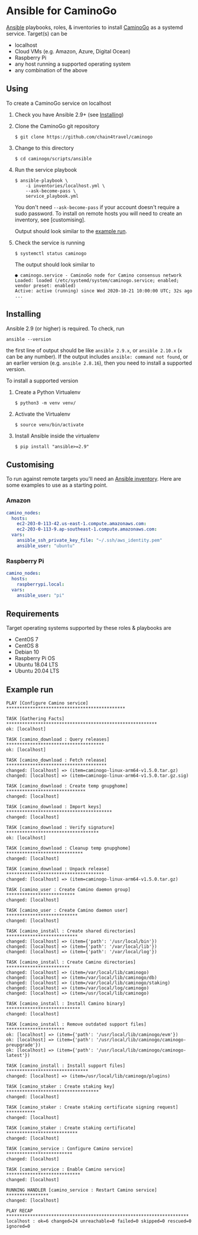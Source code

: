 # Ansible for CaminoGo

[Ansible](https://ansible.com) playbooks, roles, & inventories to install
[CaminoGo](https://github.com/chain4travel/caminogo) as a systemd service.
Target(s) can be

- localhost
- Cloud VMs (e.g. Amazon, Azure, Digital Ocean)
- Raspberry Pi
- any host running a supported operating system
- any combination of the above


## Using

To create a CaminoGo service on localhost

1. Check you have Ansible 2.9+ (see [Installing](#installing))
2. Clone the CaminoGo git repository
    ```
    $ git clone https://github.com/chain4travel/caminogo
    ```

3. Change to this directory
    ```
    $ cd caminogo/scripts/ansible
    ```

4. Run the service playbook
    ```
    $ ansible-playbook \
        -i inventories/localhost.yml \
        --ask-become-pass \
        service_playbook.yml
    ```

   You don't need `--ask-become-pass` if your account doesn't require a sudo
   password. To install on remote hosts you will need to create an inventory,
   see [customising].

   Output should look similar to the [example run](#example-run).

5. Check the service is running
    ```
    $ systemctl status caminogo
    ```

    The output should look similar to
    ```
    ● caminogo.service - CaminoGo node for Camino consensus network
    Loaded: loaded (/etc/systemd/system/caminogo.service; enabled; vendor preset: enabled)
    Active: active (running) since Wed 2020-10-21 10:00:00 UTC; 32s ago
    ...
    ```


## Installing

Ansible 2.9 (or higher) is required. To check, run

```
ansible --version
```

the first line of output should be like `ansible 2.9.x`, or `ansible 2.10.x`
(`x` can be any number). If the output includes `ansible: command not found`,
or an earlier version (e.g. `ansible 2.8.16`), then you need to install a
supported version.

To install a supported version

1. Create a Python Virtualenv
    ```
    $ python3 -m venv venv/
    ```

2. Activate the Virtualenv
    ```
    $ source venv/bin/activate
    ```

4. Install Ansible inside the virtualenv
    ```
    $ pip install "ansible>=2.9"
    ```


## Customising

To run against remote targets you'll need an [Ansible inventory](https://docs.ansible.com/ansible/latest/user_guide/intro_inventory.html#inventory-basics-formats-hosts-and-groups).
Here are some examples to use as a starting point.

### Amazon

```yaml
camino_nodes:
  hosts:
    ec2-203-0-113-42.us-east-1.compute.amazonaws.com:
    ec2-203-0-113-9.ap-southeast-1.compute.amazonaws.com:
  vars:
    ansible_ssh_private_key_file: "~/.ssh/aws_identity.pem"
    ansible_user: "ubuntu"
```

### Raspberry Pi

```yaml
camino_nodes:
  hosts:
    raspberrypi.local:
  vars:
    ansible_user: "pi"
```

## Requirements

Target operating systems supported by these roles & playbooks are

- CentOS 7
- CentOS 8
- Debian 10
- Raspberry Pi OS
- Ubuntu 18.04 LTS
- Ubuntu 20.04 LTS


## Example run

```
PLAY [Configure Camino service] *********************************************

TASK [Gathering Facts] *********************************************************
ok: [localhost]

TASK [camino_download : Query releases] *************************************
ok: [localhost]

TASK [camino_download : Fetch release] **************************************
changed: [localhost] => (item=caminogo-linux-arm64-v1.5.0.tar.gz)
changed: [localhost] => (item=caminogo-linux-arm64-v1.5.0.tar.gz.sig)

TASK [camino_download : Create temp gnupghome] ******************************
changed: [localhost]

TASK [camino_download : Import keys] ****************************************
changed: [localhost]

TASK [camino_download : Verify signature] ***********************************
ok: [localhost]

TASK [camino_download : Cleanup temp gnupghome] *****************************
changed: [localhost]

TASK [camino_download : Unpack release] *************************************
changed: [localhost] => (item=caminogo-linux-arm64-v1.5.0.tar.gz)

TASK [camino_user : Create Camino daemon group] **************************
changed: [localhost]

TASK [camino_user : Create Camino daemon user] ***************************
changed: [localhost]

TASK [camino_install : Create shared directories] ***************************
changed: [localhost] => (item={'path': '/usr/local/bin'})
changed: [localhost] => (item={'path': '/var/local/lib'})
changed: [localhost] => (item={'path': '/var/local/log'})

TASK [camino_install : Create Camino directories] ************************
changed: [localhost] => (item=/var/local/lib/caminogo)
changed: [localhost] => (item=/var/local/lib/caminogo/db)
changed: [localhost] => (item=/var/local/lib/caminogo/staking)
changed: [localhost] => (item=/var/local/log/caminogo)
changed: [localhost] => (item=/usr/local/lib/caminogo)

TASK [camino_install : Install Camino binary] ****************************
changed: [localhost]

TASK [camino_install : Remove outdated support files] **********************
ok: [localhost] => (item={'path': '/usr/local/lib/caminogo/evm'})
ok: [localhost] => (item={'path': '/usr/local/lib/caminogo/caminogo-preupgrade'})
ok: [localhost] => (item={'path': '/usr/local/lib/caminogo/caminogo-latest'})

TASK [camino_install : Install support files] *******************************
changed: [localhost] => (item=/usr/local/lib/caminogo/plugins)

TASK [camino_staker : Create staking key] ***********************************
changed: [localhost]

TASK [camino_staker : Create staking certificate signing request] ***********
changed: [localhost]

TASK [camino_staker : Create staking certificate] ***************************
changed: [localhost]

TASK [camino_service : Configure Camino service] *************************
changed: [localhost]

TASK [camino_service : Enable Camino service] ****************************
changed: [localhost]

RUNNING HANDLER [camino_service : Restart Camino service] ****************
changed: [localhost]

PLAY RECAP *********************************************************************
localhost : ok=6 changed=24 unreachable=0 failed=0 skipped=0 rescued=0 ignored=0
```
